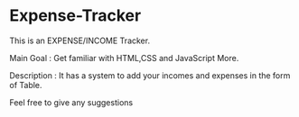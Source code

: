 # Expense-Tracker

This is an EXPENSE/INCOME Tracker.

Main Goal : Get familiar with HTML,CSS and JavaScript More.

Description : It has a system to add your incomes and expenses in the form of Table.


Feel free to give any suggestions
